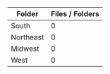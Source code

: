 | Folder    |   Files / Folders |
|-----------|-------------------|
| South     |                 0 |
| Northeast |                 0 |
| Midwest   |                 0 |
| West      |                 0 |
